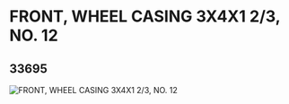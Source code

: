 # FRONT, WHEEL CASING 3X4X1 2/3, NO. 12
## 33695
![FRONT, WHEEL CASING 3X4X1 2/3, NO. 12](https://lc-www-live-s.legocdn.com/media/bricks/5/2/6189124.jpg)